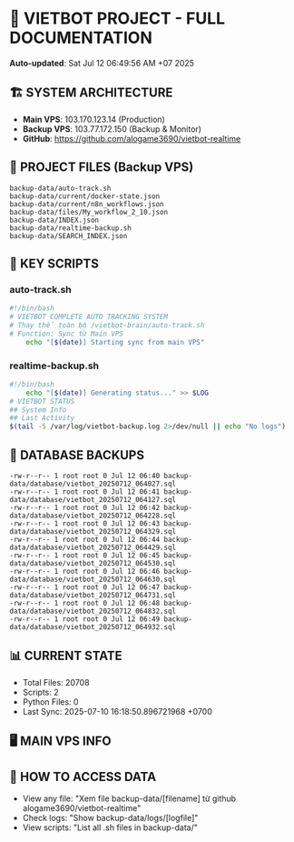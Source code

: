 # 🤖 VIETBOT PROJECT - FULL DOCUMENTATION
**Auto-updated**: Sat Jul 12 06:49:56 AM +07 2025

## 🏗️ SYSTEM ARCHITECTURE
- **Main VPS**: 103.170.123.14 (Production)
- **Backup VPS**: 103.77.172.150 (Backup & Monitor)
- **GitHub**: https://github.com/alogame3690/vietbot-realtime

## 📁 PROJECT FILES (Backup VPS)
```
backup-data/auto-track.sh
backup-data/current/docker-state.json
backup-data/current/n8n_workflows.json
backup-data/files/My_workflow_2_10.json
backup-data/INDEX.json
backup-data/realtime-backup.sh
backup-data/SEARCH_INDEX.json
```

## 🔧 KEY SCRIPTS
### auto-track.sh
```bash
#!/bin/bash
# VIETBOT COMPLETE AUTO TRACKING SYSTEM
# Thay thế toàn bộ /vietbot-brain/auto-track.sh
# Function: Sync từ Main VPS
    echo "[$(date)] Starting sync from main VPS"
```
### realtime-backup.sh
```bash
#!/bin/bash
    echo "[$(date)] Generating status..." >> $LOG
# VIETBOT STATUS
## System Info
## Last Activity
$(tail -5 /var/log/vietbot-backup.log 2>/dev/null || echo "No logs")
```

## 💾 DATABASE BACKUPS
```
-rw-r--r-- 1 root root 0 Jul 12 06:40 backup-data/database/vietbot_20250712_064027.sql
-rw-r--r-- 1 root root 0 Jul 12 06:41 backup-data/database/vietbot_20250712_064127.sql
-rw-r--r-- 1 root root 0 Jul 12 06:42 backup-data/database/vietbot_20250712_064228.sql
-rw-r--r-- 1 root root 0 Jul 12 06:43 backup-data/database/vietbot_20250712_064329.sql
-rw-r--r-- 1 root root 0 Jul 12 06:44 backup-data/database/vietbot_20250712_064429.sql
-rw-r--r-- 1 root root 0 Jul 12 06:45 backup-data/database/vietbot_20250712_064530.sql
-rw-r--r-- 1 root root 0 Jul 12 06:46 backup-data/database/vietbot_20250712_064630.sql
-rw-r--r-- 1 root root 0 Jul 12 06:47 backup-data/database/vietbot_20250712_064731.sql
-rw-r--r-- 1 root root 0 Jul 12 06:48 backup-data/database/vietbot_20250712_064832.sql
-rw-r--r-- 1 root root 0 Jul 12 06:49 backup-data/database/vietbot_20250712_064932.sql
```

## 📊 CURRENT STATE
- Total Files: 20708
- Scripts: 2
- Python Files: 0
- Last Sync: 2025-07-10 16:18:50.896721968 +0700

## 🖥️ MAIN VPS INFO


## 🚨 HOW TO ACCESS DATA
- View any file: "Xem file backup-data/[filename] từ github alogame3690/vietbot-realtime"
- Check logs: "Show backup-data/logs/[logfile]"
- View scripts: "List all .sh files in backup-data/"
